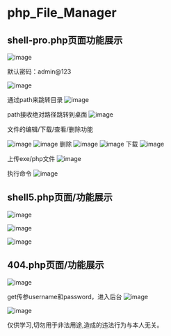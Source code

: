 # php_File_Manager

## shell-pro.php页面功能展示

![image](https://github.com/user-attachments/assets/4de4b095-a93f-47f8-a5ea-09e0af5dd17a)

默认密码：admin@123

![image](https://github.com/user-attachments/assets/9b1a4588-58e6-4980-a1a7-c234467ea894)

通过path来跳转目录
![image](https://github.com/user-attachments/assets/38ba3116-9361-4de9-a509-357d768f6c54)

path接收绝对路径跳转到桌面
![image](https://github.com/user-attachments/assets/abe031aa-2ac7-4d4a-b2b0-edf14a1e49de)

文件的编辑/下载/查看/删除功能<br>

![image](https://github.com/user-attachments/assets/b746468c-216c-47eb-9136-0f36420c8725)
![image](https://github.com/user-attachments/assets/a99c9352-888f-44cd-9bd0-2605733baf7d)
删除
![image](https://github.com/user-attachments/assets/adead7e2-ab01-4764-8721-fb15a9414cf8)
![image](https://github.com/user-attachments/assets/8eee8ad0-977a-4f4c-9fc6-997a63bba48b)
下载
![image](https://github.com/user-attachments/assets/c2de2887-5cab-446f-8f64-90977b6b747f)

上传exe/php文件
![image](https://github.com/user-attachments/assets/5d6f6a38-3dfe-4f13-9a7b-268c99ee2d4c)

执行命令
![image](https://github.com/user-attachments/assets/3e160264-df79-4f9a-a475-25ec377e242b)

## shell5.php页面/功能展示
![image](https://github.com/user-attachments/assets/6e897130-e5f8-4969-b1c6-396673139f34)

![image](https://github.com/user-attachments/assets/f8decf41-5688-4107-8881-b181477d9778)

![image](https://github.com/user-attachments/assets/71526185-5aef-4812-99dc-6a710b2d1a81)

## 404.php页面/功能展示

![image](https://github.com/user-attachments/assets/8515865f-2a9a-4224-b276-11952eac0400)

get传参username和password，进入后台
![image](https://github.com/user-attachments/assets/636f7534-9071-45e6-b2bb-22a3e1c74221)

![image](https://github.com/user-attachments/assets/5e178924-ea27-40bf-b61b-fb39ca9ed78b)


仅供学习,切勿用于非法用途,造成的违法行为与本人无关。





